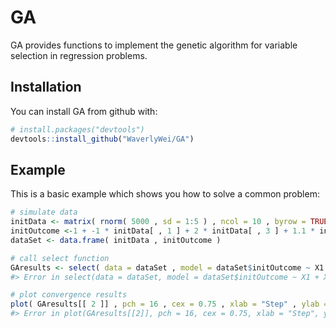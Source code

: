
<!-- README.md is generated from README.Rmd. Please edit that file -->



# GA

GA provides functions to implement the genetic algorithm for variable selection in regression problems.

## Installation

You can install GA from github with:


```r
# install.packages("devtools")
devtools::install_github("WaverlyWei/GA")
```

## Example

This is a basic example which shows you how to solve a common problem:


```r
# simulate data
initData <- matrix( rnorm( 5000 , sd = 1:5 ) , ncol = 10 , byrow = TRUE )
initOutcome <-1 + -1 * initData[ , 1 ] + 2 * initData[ , 3 ] + 1.1 * initData[ , 5 ] + 2.7 * initData[ , 3] * initData[ , 5 ]
dataSet <- data.frame( initData , initOutcome )

# call select function
GAresults <- select( data = dataSet , model = dataSet$initOutcome ~ X1 + X3 + X5 + X3:X5 + X7 + X9)
#> Error in select(data = dataSet, model = dataSet$initOutcome ~ X1 + X3 + : could not find function "select"

# plot convergence results
plot( GAresults[[ 2 ]] , pch = 16 , cex = 0.75 , xlab = "Step" , ylab = "Convergene Criterion")
#> Error in plot(GAresults[[2]], pch = 16, cex = 0.75, xlab = "Step", ylab = "Convergene Criterion"): object 'GAresults' not found
```
